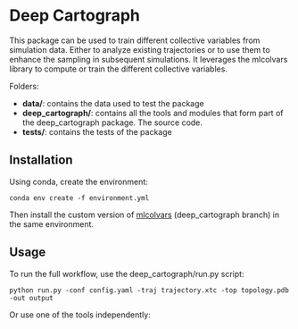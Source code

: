 # Deep Cartograph

This package can be used to train different collective variables from simulation data. Either to analyze existing trajectories or to use them to enhance the sampling in subsequent simulations. It leverages the mlcolvars library to compute or train the different collective variables.

Folders:

- **data/**: contains the data used to test the package
- **deep_cartograph/**: contains all the tools and modules that form part of the deep_cartograph package. The source code.
- **tests/**: contains the tests of the package

## Installation

Using conda, create the environment:

```
conda env create -f environment.yml
```

Then install the custom version of [mlcolvars](https://github.com/PabloNA97/mlcolvar) (deep_cartograph branch) in the same environment.

## Usage

To run the full workflow, use the deep_cartograph/run.py script:

```
python run.py -conf config.yaml -traj trajectory.xtc -top topology.pdb -out output
```

Or use one of the tools independently:

